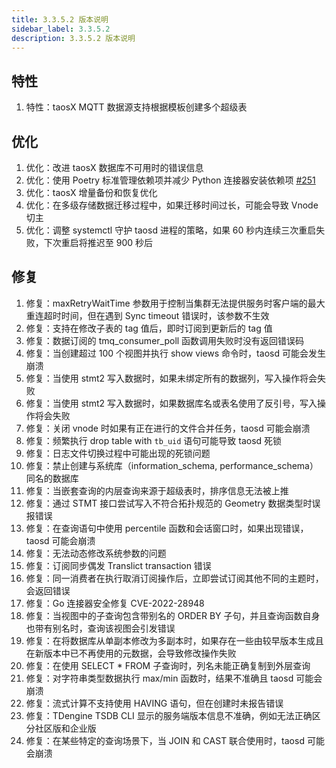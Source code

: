 ```yaml
---
title: 3.3.5.2 版本说明
sidebar_label: 3.3.5.2
description: 3.3.5.2 版本说明
---
```


## 特性

  1. 特性：taosX MQTT 数据源支持根据模板创建多个超级表

## 优化

  1. 优化：改进 taosX 数据库不可用时的错误信息
  2. 优化：使用 Poetry 标准管理依赖项并减少 Python 连接器安装依赖项 [#251](https://github.com/taosdata/taos-connector-python/issues/251)
  3. 优化：taosX 增量备份和恢复优化
  4. 优化：在多级存储数据迁移过程中，如果迁移时间过长，可能会导致 Vnode 切主
  5. 优化：调整 systemctl 守护 taosd 进程的策略，如果 60 秒内连续三次重启失败，下次重启将推迟至 900 秒后

## 修复

  1. 修复：maxRetryWaitTime 参数用于控制当集群无法提供服务时客户端的最大重连超时时间，但在遇到 Sync timeout 错误时，该参数不生效
  2. 修复：支持在修改子表的 tag 值后，即时订阅到更新后的 tag 值
  3. 修复：数据订阅的 tmq_consumer_poll 函数调用失败时没有返回错误码
  4. 修复：当创建超过 100 个视图并执行 show views 命令时，taosd 可能会发生崩溃
  5. 修复：当使用 stmt2 写入数据时，如果未绑定所有的数据列，写入操作将会失败
  6. 修复：当使用 stmt2 写入数据时，如果数据库名或表名使用了反引号，写入操作将会失败
  7. 修复：关闭 vnode 时如果有正在进行的文件合并任务，taosd 可能会崩溃
  8. 修复：频繁执行 drop table with `tb_uid` 语句可能导致 taosd 死锁
  9. 修复：日志文件切换过程中可能出现的死锁问题
 10. 修复：禁止创建与系统库（information_schema, performance_schema）同名的数据库
 11. 修复：当嵌套查询的内层查询来源于超级表时，排序信息无法被上推
 12. 修复：通过 STMT 接口尝试写入不符合拓扑规范的 Geometry 数据类型时误报错误
 13. 修复：在查询语句中使用 percentile 函数和会话窗口时，如果出现错误，taosd 可能会崩溃
 14. 修复：无法动态修改系统参数的问题
 15. 修复：订阅同步偶发 Translict transaction 错误
 16. 修复：同一消费者在执行取消订阅操作后，立即尝试订阅其他不同的主题时，会返回错误
 17. 修复：Go 连接器安全修复 CVE-2022-28948
 18. 修复：当视图中的子查询包含带别名的 ORDER BY 子句，并且查询函数自身也带有别名时，查询该视图会引发错误
 19. 修复：在将数据库从单副本修改为多副本时，如果存在一些由较早版本生成且在新版本中已不再使用的元数据，会导致修改操作失败
 20. 修复：在使用 SELECT * FROM 子查询时，列名未能正确复制到外层查询
 21. 修复：对字符串类型数据执行 max/min 函数时，结果不准确且 taosd 可能会崩溃
 22. 修复：流式计算不支持使用 HAVING 语句，但在创建时未报告错误
 23. 修复：TDengine TSDB CLI 显示的服务端版本信息不准确，例如无法正确区分社区版和企业版
 24. 修复：在某些特定的查询场景下，当 JOIN 和 CAST 联合使用时，taosd 可能会崩溃
